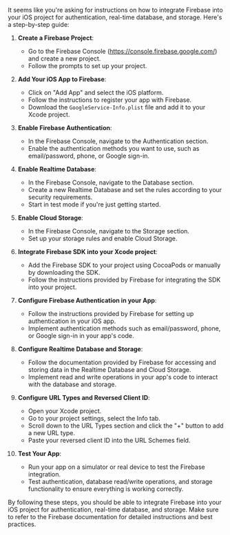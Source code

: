 It seems like you're asking for instructions on how to integrate Firebase into your iOS project for authentication, real-time database, and storage. Here's a step-by-step guide:

1. **Create a Firebase Project**:
   - Go to the Firebase Console (https://console.firebase.google.com/) and create a new project.
   - Follow the prompts to set up your project.

2. **Add Your iOS App to Firebase**:
   - Click on "Add App" and select the iOS platform.
   - Follow the instructions to register your app with Firebase.
   - Download the `GoogleService-Info.plist` file and add it to your Xcode project.

3. **Enable Firebase Authentication**:
   - In the Firebase Console, navigate to the Authentication section.
   - Enable the authentication methods you want to use, such as email/password, phone, or Google sign-in.

4. **Enable Realtime Database**:
   - In the Firebase Console, navigate to the Database section.
   - Create a new Realtime Database and set the rules according to your security requirements.
   - Start in test mode if you're just getting started.

5. **Enable Cloud Storage**:
   - In the Firebase Console, navigate to the Storage section.
   - Set up your storage rules and enable Cloud Storage.

6. **Integrate Firebase SDK into your Xcode project**:
   - Add the Firebase SDK to your project using CocoaPods or manually by downloading the SDK.
   - Follow the instructions provided by Firebase for integrating the SDK into your project.

7. **Configure Firebase Authentication in your App**:
   - Follow the instructions provided by Firebase for setting up authentication in your iOS app.
   - Implement authentication methods such as email/password, phone, or Google sign-in in your app's code.

8. **Configure Realtime Database and Storage**:
   - Follow the documentation provided by Firebase for accessing and storing data in the Realtime Database and Cloud Storage.
   - Implement read and write operations in your app's code to interact with the database and storage.

9. **Configure URL Types and Reversed Client ID**:
   - Open your Xcode project.
   - Go to your project settings, select the Info tab.
   - Scroll down to the URL Types section and click the "+" button to add a new URL type.
   - Paste your reversed client ID into the URL Schemes field.

10. **Test Your App**:
    - Run your app on a simulator or real device to test the Firebase integration.
    - Test authentication, database read/write operations, and storage functionality to ensure everything is working correctly.

By following these steps, you should be able to integrate Firebase into your iOS project for authentication, real-time database, and storage. Make sure to refer to the Firebase documentation for detailed instructions and best practices.
